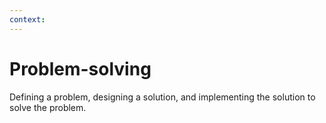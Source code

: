 ```yaml
---
context:
---
```


# Problem-solving

Defining a problem, designing a solution, and implementing the solution to solve the problem.
